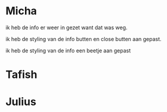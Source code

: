 # Micha

ik heb de info er weer in gezet want dat was weg.

ik heb de styling van de info butten en close butten aan gepast.

ik heb de styling van de info een beetje aan gepast


# Tafish



# Julius